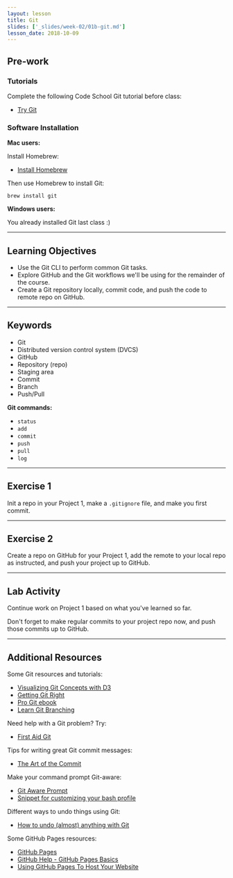 ```yaml
---
layout: lesson
title: Git
slides: ['_slides/week-02/01b-git.md']
lesson_date: 2018-10-09
---
```


## Pre-work

### Tutorials

Complete the following Code School Git tutorial before class:

* [Try Git](https://try.github.io/)

### Software Installation

**Mac users:**

Install Homebrew:

* [Install Homebrew](https://brew.sh/)

Then use Homebrew to install Git:

```
brew install git
```

**Windows users:**

You already installed Git last class :)

---

## Learning Objectives

* Use the Git CLI to perform common Git tasks.
* Explore GitHub and the Git workflows we'll be using for the remainder of the course.
* Create a Git repository locally, commit code, and push the code to remote repo on GitHub.

---

## Keywords

* Git
* Distributed version control system (DVCS)
* GitHub
* Repository (repo)
* Staging area
* Commit
* Branch
* Push/Pull

**Git commands:**

* `status`
* `add`
* `commit`
* `push`
* `pull`
* `log`

---

## Exercise 1

Init a repo in your Project 1, make a `.gitignore` file, and make you first commit.

---

## Exercise 2

Create a repo on GitHub for your Project 1, add the remote to your local repo as instructed, and push your project up to GitHub.

---

## Lab Activity

Continue work on Project 1 based on what you've learned so far.

Don't forget to make regular commits to your project repo now, and push those commits up to GitHub.

---

## Additional Resources

Some Git resources and tutorials:

* [Visualizing Git Concepts with D3](https://onlywei.github.io/explain-git-with-d3/)
* [Getting Git Right](https://www.atlassian.com/git/)
* [Pro Git ebook](http://git-scm.com/book/en/v2)
* [Learn Git Branching](http://pcottle.github.io/learnGitBranching/)

Need help with a Git problem? Try:

* [First Aid Git](http://firstaidgit.io/#/)

Tips for writing great Git commit messages:

* [The Art of the Commit](http://alistapart.com/article/the-art-of-the-commit)

Make your command prompt Git-aware:

* [Git Aware Prompt](https://github.com/jimeh/git-aware-prompt)
* [Snippet for customizing your bash profile](https://gist.github.com/mandiwise/8112fb0668f4801cc3f9)

Different ways to undo things using Git:

* [How to undo (almost) anything with Git](https://github.com/blog/2019-how-to-undo-almost-anything-with-git)

Some GitHub Pages resources:

* [GitHub Pages](https://pages.github.com/)
* [GitHub Help - GitHub Pages Basics](https://help.github.com/categories/github-pages-basics/)
* [Using GitHub Pages To Host Your Website](http://blog.teamtreehouse.com/using-github-pages-to-host-your-website)
